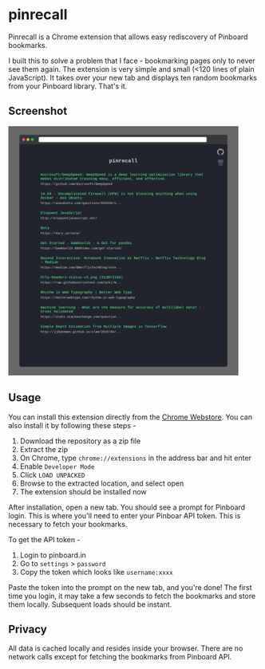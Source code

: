 # pinrecall

Pinrecall is a Chrome extension that allows easy rediscovery 
of Pinboard bookmarks.

I built this to solve a problem that I face - bookmarking pages
only to never see them again. The extension is very simple and 
small (<120 lines of plain JavaScript). It takes over your new tab 
and displays ten random bookmarks from your Pinboard library. That's it.  


## Screenshot

<img src="images/screen.png" height="500px">


## Usage
You can install this extension directly from the [Chrome Webstore](https://chrome.google.com/webstore/detail/pinrecall/oppelpbbahlpjbehkbifcanigpmcjpfg). You can also
install it by following these steps - 
1. Download the repository as a zip file
2. Extract the zip
3. On Chrome, type `chrome://extensions` in the address bar and hit enter
4. Enable `Developer Mode`
5. Click `LOAD UNPACKED`
6. Browse to the extracted location, and select open
7. The extension should be installed now

After installation, open a new tab. You should see a prompt for Pinboard login.
This is where you'll need to enter your Pinboar API token. This is necessary to
fetch your bookmarks.  

To get the API token - 
1. Login to pinboard.in
2. Go to `settings` > `password`
3. Copy the token which looks like `username:xxxx`

Paste the token into the prompt on the new tab, and you're done! The first time you
login, it may take a few seconds to fetch the bookmarks and store them locally.
Subsequent loads should be instant. 

## Privacy 
All data is cached locally and resides inside your browser. There are no network 
calls except for fetching the bookmarks from Pinboard API.